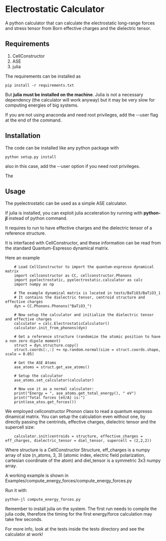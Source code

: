 # Electrostatic Calculator
A python calculator that can calculate the electrostatic long-range forces and stress tensor from Born effective charges and the dielectric tensor. 


## Requirements

1. CellConstructor
2. ASE
3. julia

The requirements can be installed as

```
pip install -r requirements.txt
```

But **julia must be installed on the machine**. 
Julia is not a necessary dependency (the calculator will work anyway) but it may be very slow for computing energies of big systems.


If you are not using anaconda and need root privileges, add the --user flag at the end of the command.

## Installation

The code can be installed like any python package with

```
python setup.py install
```

also in this case, add the --user option if you need root privileges.

The 


## Usage

The pyelectrostatic can be used as a simple ASE calculator.

If julia is installed, you can exploit julia acceleration by running with **python-jl** instead of python command. 

It requires to run to have effective charges and the dielectric tensor of a reference structure.

It is interfaced with CellConstructor, 
and these information can be read from the standard Quantum-Espresso dynamical matrix.

Here an example

```
    # Load CellConstructor to import the quantum-espresso dynamical matrix
    import cellconstructor as CC, cellconstructor.Phonons    
    import pyelectrostatic, pyelectrostatic.calculator as calc
    import numpy as np

    # The example dynamical matrix is located in tests/BaTiO3/BaTiO3_1
    # It contains the dielectric tensor, centroid structure and effective charges
    dyn = CC.Phonons.Phonons("BaTiO3_")

    # Now setup the calculator and initialize the dielectric tensor and effective charges
    calculator = calc.ElectrostaticCalculator()
    calculator.init_from_phonons(dyn)

    # Get a reference structure (randomize the atomic position to have a non zero dipole moment)
    struct = dyn.structure.copy()
    struct.coords[:,:] += np.random.normal(size = struct.coords.shape, scale = 0.05)

    # Get the ASE Atoms 
    ase_atoms = struct.get_ase_atoms()

    # Setup the calculator
    ase_atoms.set_calculator(calculator)

    # Now use it as a normal calculator:
    print("Energy = ", ase_atoms.get_total_energy(), " eV")
    print("Total forces [eV/A] is:")
    print(ase_atos.get_forces())
```


We employed cellconstructor Phonon class to read a quantum espresso dinamical matrix.
You can setup the calculation even without one, by directly passing the centrinds, effective charges, dielectric tensor and the supercell size:

```
    calculator.init(centroids = structure, effective_charges = eff_charges, dielectric_tensor = diel_tensor, supercell = (2,2,2))
```

Where structure is a CellConstructor Structure, eff_charges is a numpy array of size (n_atoms, 3, 3)
(atomic index, electric field polarization, cartesian coordinate of the atom)
and diel_tensor is a symmetric 3x3 numpy array.

A working example is shown in Examples/compute_energy_forces/compute_energy_forces.py

Run it with
```
python-jl compute_energy_forces.py
```

Remember to install julia on the system. The first run needs to compile the julia code, therefore the timing for the first energy/force calculation may take few seconds.

For more info, look at the tests inside the tests directory and see the calculator at work!


